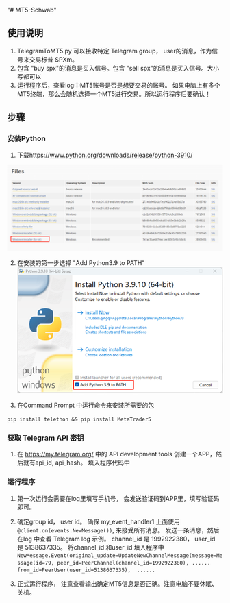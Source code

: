 "# MT5-Schwab" 

## 使用说明

1. TelegramToMT5.py 可以接收特定 Telegram group， user的消息，作为信号来交易标普 SPXm。
2. 包含 "buy spx"的消息是买入信号。包含 "sell spx"的消息是买入信号。大小写都可以
3. 运行程序后，查看log中MT5账号是否是想要交易的账号。 如果电脑上有多个MT5终端，那么会随机选择一个MT5进行交易。所以运行程序后要确认！

## 步骤

### 安装Python
1. 下载https://www.python.org/downloads/release/python-3910/

![Drag Racing](images/pythonDownload.png)

2. 在安装的第一步选择 "Add Python3.9 to PATH"
![Drag Racing](images/pythonInstall1.png)

3. 在Command Prompt 中运行命令来安装所需要的包

`pip install telethon && pip install MetaTrader5`


### 获取 Telegram API 密钥
1. 在 https://my.telegram.org/ 中的 API development tools 创建一个APP，然后就有api_id, api_hash。 填入程序代码中




### 运行程序


1. 第一次运行会需要在log里填写手机号， 会发送验证码到APP里，填写验证码即可。

2. 确定group id， user id。 确保 my_event_handler1 上面使用`@client.on(events.NewMessage())`, 来接受所有消息。 发送一条消息，然后在log 中查看
Telegram log 示例。 channel_id 是 1992922380， user_id 是 5138637335。 将channel_id 和user_id 填入程序中
`NewMessage.Event(original_update=UpdateNewChannelMessage(message=Message(id=79, peer_id=PeerChannel(channel_id=1992922380), ...... from_id=PeerUser(user_id=5138637335),  ......`

3. 正式运行程序， 注意查看输出确定MT5信息是否正确。注意电脑不要休眠、关机。